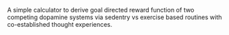 A simple calculator to derive goal directed reward function of two competing dopamine systems via sedentry vs exercise based routines with co-established thought experiences.
